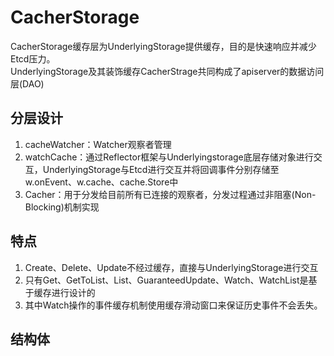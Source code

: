 # CacherStorage
CacherStorage缓存层为UnderlyingStorage提供缓存，目的是快速响应并减少Etcd压力。  
UnderlyingStorage及其装饰缓存CacherStrage共同构成了apiserver的数据访问层(DAO)

## 分层设计
1. cacheWatcher：Watcher观察者管理
2. watchCache：通过Reflector框架与Underlyingstorage底层存储对象进行交互，UnderlyingStorage与Etcd进行交互并将回调事件分别存储至w.onEvent、w.cache、cache.Store中
3. Cacher：用于分发给目前所有已连接的观察者，分发过程通过非阻塞(Non-Blocking)机制实现

## 特点
1. Create、Delete、Update不经过缓存，直接与UnderlyingStorage进行交互
2. 只有Get、GetToList、List、GuaranteedUpdate、Watch、WatchList是基于缓存进行设计的
3. 其中Watch操作的事件缓存机制使用缓存滑动窗口来保证历史事件不会丢失。

## 结构体